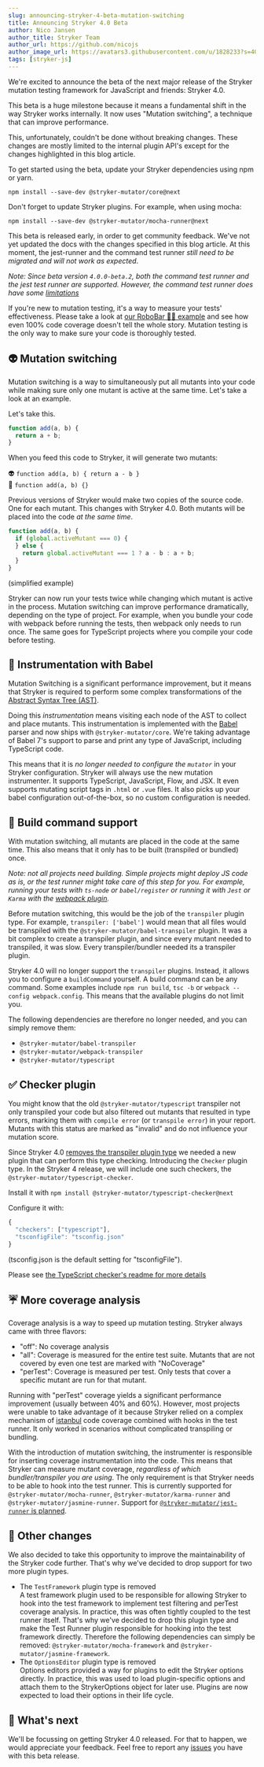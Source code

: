 ```yaml
---
slug: announcing-stryker-4-beta-mutation-switching
title: Announcing Stryker 4.0 Beta
author: Nico Jansen
author_title: Stryker Team
author_url: https://github.com/nicojs
author_image_url: https://avatars3.githubusercontent.com/u/1828233?s=400&u=fec18ad3776aaafec54c49bbd7173a841ae7ea59&v=4
tags: [stryker-js]
---
```


We're excited to announce the beta of the next major release of the Stryker mutation testing framework for JavaScript and friends: Stryker 4.0.

This beta is a huge milestone because it means a fundamental shift in the way Stryker works internally. It now uses "Mutation switching", a technique that can improve performance.

<!--truncate-->

This, unfortunately, couldn't be done without breaking changes. These changes are mostly limited to the internal plugin API's except for the changes highlighted in this blog article.

To get started using the beta, update your Stryker dependencies using npm or yarn.

```shell
npm install --save-dev @stryker-mutator/core@next
```

Don't forget to update Stryker plugins. For example, when using mocha:

```shell
npm install --save-dev @stryker-mutator/mocha-runner@next
```

This beta is released early, in order to get community feedback. We've not yet updated the docs with the changes specified in this blog article. At this moment, the jest-runner and the command test runner _still need to be migrated and will not work as expected_.

_Note: Since beta version `4.0.0-beta.2`, both the command test runner and the jest test runner are supported. However, the command test runner does have some [limitations](https://github.com/stryker-mutator/stryker-js/pull/2345)_

If you're new to mutation testing, it's a way to measure your tests' effectiveness. Please take a look at [our RoboBar 🤖🍷 example](/example) and see how even 100% code coverage doesn't tell the whole story. Mutation testing is the only way to make sure your code is thoroughly tested.

## 👽 Mutation switching

Mutation switching is a way to simultaneously put all mutants into your code while making sure only one mutant is active at the same time. Let's take a look at an example.

Let's take this.

```js
function add(a, b) {
  return a + b;
}
```

When you feed this code to Stryker, it will generate two mutants:

👽 `function add(a, b) { return a - b }`  
👾 `function add(a, b) {}`

Previous versions of Stryker would make two copies of the source code. One for each mutant. This changes with Stryker 4.0. Both mutants will be placed into the code _at the same time_.

```js
function add(a, b) {
  if (global.activeMutant === 0) {
  } else {
    return global.activeMutant === 1 ? a - b : a + b;
  }
}
```

(simplified example)

Stryker can now run your tests twice while changing which mutant is active in the process. Mutation switching can improve performance dramatically, depending on the type of project. For example, when you bundle your code with webpack before running the tests, then webpack only needs to run once. The same goes for TypeScript projects where you compile your code before testing.

## 🐠 Instrumentation with Babel

Mutation Switching is a significant performance improvement, but it means that Stryker is required to perform some complex transformations of the [Abstract Syntax Tree (AST)](https://en.wikipedia.org/wiki/Abstract_syntax_tree).

Doing this _instrumentation_ means visiting each node of the AST to collect and place mutants. This instrumentation is implemented with the [Babel](https://babeljs.io/) parser and now ships with `@stryker-mutator/core`. We're taking advantage of Babel 7's support to parse and print any type of JavaScript, including TypeScript code.

This means that it is _no longer needed to configure the `mutator`_ in your Stryker configuration. Stryker will always use the new mutation instrumenter. It supports TypeScript, JavaScript, Flow, and JSX. It even supports mutating script tags in `.html` or `.vue` files. It also picks up your babel configuration out-of-the-box, so no custom configuration is needed.

## 👷‍‍ Build command support

With mutation switching, all mutants are placed in the code at the same time. This also means that it only has to be built (transpiled or bundled) once.

_Note: not all projects need building. Simple projects might deploy JS code as is, or the test runner might take care of this step for you. For example, running your tests with `ts-node` or `babel/register` or running it with `Jest` or `Karma` with the [webpack plugin](https://github.com/webpack-contrib/karma-webpack)._

Before mutation switching, this would be the job of the `transpiler` plugin type. For example, `transpiler: ['babel']` would mean that all files would be transpiled with the `@stryker-mutator/babel-transpiler` plugin. It was a bit complex to create a transpiler plugin, and since every mutant needed to transpiled, it was slow. Every transpiler/bundler needed its a transpiler plugin.

Stryker 4.0 will no longer support the `transpiler` plugins. Instead, it allows you to configure a `buildCommand` yourself. A build command can be any command. Some examples include `npm run build`, `tsc -b` or `webpack --config webpack.config`. This means that the available plugins do not limit you.

The following dependencies are therefore no longer needed, and you can simply remove them:

- `@stryker-mutator/babel-transpiler`
- `@stryker-mutator/webpack-transpiler`
- `@stryker-mutator/typescript`

## ✅ Checker plugin

You might know that the old `@stryker-mutator/typescript` transpiler not only transpiled your code but also filtered out mutants that resulted in type errors, marking them with `compile error` (or `transpile error`) in your report. Mutants with this status are marked as "invalid" and do not influence your mutation score.

Since Stryker 4.0 [removes the transpiler plugin type](#build-command-support) we needed a new plugin that can perform this type checking. Introducing the `Checker` plugin type. In the Stryker 4 release, we will include one such checkers, the `@stryker-mutator/typescript-checker`.

Install it with `npm install @stryker-mutator/typescript-checker@next`

Configure it with:

```ts
{
  "checkers": ["typescript"],
  "tsconfigFile": "tsconfig.json"
}
```

(tsconfig.json is the default setting for "tsconfigFile").

Please see [the TypeScript checker's readme for more details](https://github.com/stryker-mutator/stryker-js/tree/epic/mutation-switching/packages/typescript-checker#readme)

## ☔ More coverage analysis

Coverage analysis is a way to speed up mutation testing. Stryker always came with three flavors:

- "off": No coverage analysis
- "all": Coverage is measured for the entire test suite. Mutants that are not covered by even one test are marked with "NoCoverage"
- "perTest": Coverage is measured per test. Only tests that cover a specific mutant are run for that mutant.

Running with "perTest" coverage yields a significant performance improvement (usually between 40% and 60%). However, most projects were unable to take advantage of it because Stryker relied on a complex mechanism of [istanbul](https://istanbul.js.org/) code coverage combined with hooks in the test runner. It only worked in scenarios without complicated transpiling or bundling.

With the introduction of mutation switching, the instrumenter is responsible for inserting coverage instrumentation into the code. This means that Stryker can measure mutant coverage, _regardless of which bundler/transpiler you are using_. The only requirement is that Stryker needs to be able to hook into the test runner. This is currently supported for `@stryker-mutator/mocha-runner`, `@stryker-mutator/karma-runner` and `@stryker-mutator/jasmine-runner`. Support for [`@stryker-mutator/jest-runner` is planned](https://github.com/stryker-mutator/stryker-js/issues/2316).

## 🧹 Other changes

We also decided to take this opportunity to improve the maintainability of the Stryker code further. That's why we've decided to drop support for two more plugin types.

- The `TestFramework` plugin type is removed  
  A test framework plugin used to be responsible for allowing Stryker to hook into the test framework to implement test filtering and perTest coverage analysis. In practice, this was often tightly coupled to the test runner itself. That's why we've decided to drop this plugin type and make the Test Runner plugin responsible for hooking into the test framework directly. Therefore the following dependencies can simply be removed: `@stryker-mutator/mocha-framework` and `@stryker-mutator/jasmine-framework`.
- The `OptionsEditor` plugin type is removed  
  Options editors provided a way for plugins to edit the Stryker options directly. In practice, this was used to load plugin-specific options and attach them to the StrykerOptions object for later use. Plugins are now expected to load their options in their life cycle.

## 🔮 What's next

We'll be focussing on getting Stryker 4.0 released. For that to happen, we would appreciate your feedback. Feel free to report any [issues](https://github.com/stryker-mutator/stryker-js/issues/new) you have with this beta release.

